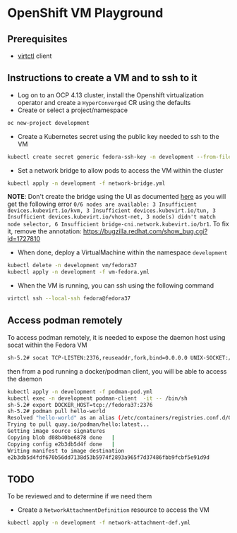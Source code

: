 # OpenShift VM Playground

## Prerequisites

- [virtctl](https://docs.openshift.com/container-platform/4.13/virt/virt-using-the-cli-tools.html#installing-virtctl_virt-using-the-cli-tools) client

## Instructions to create a VM and to ssh to it

- Log on to an OCP 4.13 cluster, install the Openshift virtualization operator and create a `HyperConverged` CR using the defaults
- Create or select a project/namespace
```bash
oc new-project development
```
- Create a Kubernetes secret using the public key needed to ssh to the VM
```bash
kubectl create secret generic fedora-ssh-key -n development --from-file=key=~/.ssh/shared_vm_rsa.pub                  
```
- Set a network bridge to allow pods to access the VM within the cluster
```bash
kubectl apply -n development -f network-bridge.yml
```
**NOTE**: Don't create the bridge using the UI as documented [here](https://github.com/rhpds/roadshow_ocpvirt_instructions/blob/summit/workshop/content/06_network_management.adoc) as you will get the following error `0/6 nodes are available: 3 Insufficient devices.kubevirt.io/kvm, 3 Insufficient devices.kubevirt.io/tun, 3 Insufficient devices.kubevirt.io/vhost-net, 3 node(s) didn't match node selector, 6 Insufficient bridge-cni.network.kubevirt.io/br1`. To fix it, remove the annotation: https://bugzilla.redhat.com/show_bug.cgi?id=1727810

- When done, deploy a VirtualMachine within the namespace `development`
```bash
kubectl delete -n development vm/fedora37
kubectl apply -n development -f vm-fedora.yml
```
- When the VM is running, you can ssh using the following command
```bash
virtctl ssh --local-ssh fedora@fedora37
```
## Access podman remotely

To access podman remotely, it is needed to expose the daemon host using socat within the Fedora VM
```bash
sh-5.2# socat TCP-LISTEN:2376,reuseaddr,fork,bind=0.0.0.0 UNIX-SOCKET:/var/run/user/1000/podman/podman.sock
```
then from a pod running a docker/podman client, you will be able to access the daemon
```bash
kubectl apply -n development -f podman-pod.yml
kubectl exec -n development podman-client  -it -- /bin/sh
sh-5.2# export DOCKER_HOST=tcp://fedora37:2376
sh-5.2# podman pull hello-world 
Resolved "hello-world" as an alias (/etc/containers/registries.conf.d/000-shortnames.conf)
Trying to pull quay.io/podman/hello:latest...
Getting image source signatures
Copying blob d08b40be6878 done   | 
Copying config e2b3db5d4f done   | 
Writing manifest to image destination
e2b3db5d4fdf670b56dd7138d53b5974f2893a965f7d37486fbb9fcbf5e91d9d
```          

## TODO

To be reviewed and to determine if we need them
- Create a `NetworkAttachmentDefinition` resource to access the VM
```bash
kubectl apply -n development -f network-attachment-def.yml
```